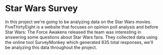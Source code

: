 # Star Wars Survey

In this project we're going to be analyzing data on the Star Wars movies. FiveThirtyEight is a website that focuses on opinion poll analysis and before Star Wars: The Force Awakens released the team was interesting in answering some questions about Star Wars fans. They collected data using the online tool SurveyMonkey which generated 835 total responses, we'll be analyzing this data throughout the project.
